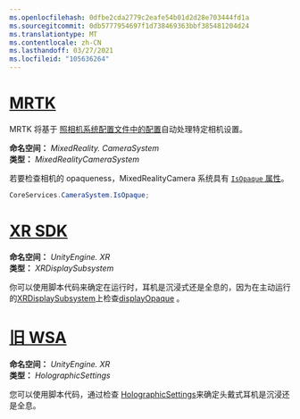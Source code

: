 ```yaml
---
ms.openlocfilehash: 0dfbe2cda2779c2eafe54b01d2d28e703444fd1a
ms.sourcegitcommit: 0db5777954697f1d738469363bbf385481204d24
ms.translationtype: MT
ms.contentlocale: zh-CN
ms.lasthandoff: 03/27/2021
ms.locfileid: "105636264"
---
```

# <a name="mrtk"></a>[MRTK](#tab/mrtk)
<!-- NEVER CHANGE THE ABOVE LINE! -->

MRTK 将基于 [照相机系统配置文件中的配置](https://docs.microsoft.com/windows/mixed-reality/mrtk-unity/features/camera-system/camera-system-overview#display-settings)自动处理特定相机设置。

**命名空间：** *MixedReality. CameraSystem*<br>
**类型：** *MixedRealityCameraSystem*

若要检查相机的 opaqueness，MixedRealityCamera 系统具有 [ `IsOpaque` 属性](https://docs.microsoft.com/dotnet/api/microsoft.mixedreality.toolkit.camerasystem.mixedrealitycamerasystem.isopaque)。

```cs
CoreServices.CameraSystem.IsOpaque;
```

# <a name="xr-sdk"></a>[XR SDK](#tab/xr)
<!-- NEVER CHANGE THE ABOVE LINE! -->

**命名空间：** *UnityEngine. XR*<br>
**类型：** *XRDisplaySubsystem*

你可以使用脚本代码来确定在运行时，耳机是沉浸式还是全息的，因为在主动运行的[XRDisplaySubsystem](https://docs.unity3d.com/ScriptReference/XR.XRDisplaySubsystem.html)上检查[displayOpaque](https://docs.unity3d.com/ScriptReference/XR.XRDisplaySubsystem-displayOpaque.html) 。

# <a name="legacy-wsa"></a>[旧 WSA](#tab/wsa)
<!-- NEVER CHANGE THE ABOVE LINE! -->

**命名空间：** *UnityEngine. XR*<br>
**类型：** *HolographicSettings*

您可以使用脚本代码，通过检查 [HolographicSettings](https://docs.unity3d.com/ScriptReference/XR.WSA.HolographicSettings.IsDisplayOpaque.html)来确定头戴式耳机是沉浸还是全息。